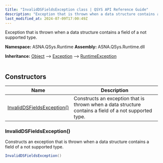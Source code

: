 ```yaml
---
title: "InvalidDSFieldsException class | QSYS API Reference Guide"
description: "Exception that is thrown when a data structure contains a field of a not supported type. "
last_modified_at: 2024-07-09T17:00:49Z
---
```


Exception that is thrown when a data structure contains a field of a not supported type.

**Namespace:** ASNA.QSys.Runtime
**Assembly:** ASNA.QSys.Runtime.dll

**Inheritance:** [Object](https://docs.microsoft.com/en-us/dotnet/api/system.object) --> [Exception](https://docs.microsoft.com/en-us/dotnet/api/system.exception) --> [RuntimeException](/reference/runtime/qsys-runtime/runtime-exception.html)
<br>
<br>

## Constructors

| Name | Description |
| --- | --- |
| [InvalidDSFieldsException()](#invaliddsfieldsexception) | Constructs an exception that is thrown when a data structure contains a field of a not supported type.

### InvalidDSFieldsException()

Constructs an exception that is thrown when a data structure contains a field of a not supported type.

```cs
InvalidDSFieldsException()
```
